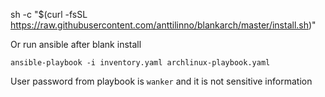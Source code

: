 sh -c "$(curl -fsSL https://raw.githubusercontent.com/anttilinno/blankarch/master/install.sh)"

Or run ansible after blank install
```
ansible-playbook -i inventory.yaml archlinux-playbook.yaml
```

User password from playbook is `wanker` and it is not sensitive information
